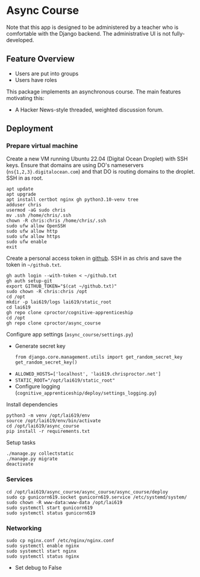 # Async Course

Note that this app is designed to be administered by a teacher who is comfortable with
the Django backend. The administrative UI is not fully-developed.

## Feature Overview

- Users are put into groups
- Users have roles

This package implements an asynchronous course. The main features 
motivating this:
- A Hacker News-style threaded, weighted discussion forum.

## Deployment

### Prepare virtual machine

Create a new VM running Ubuntu 22.04 (Digital Ocean Droplet) with SSH keys.
Ensure that domains are using DO's nameservers (`ns{1,2,3}.digitalocean.com`)
and that DO is routing domains to the droplet.
SSH in as root.

```
apt update
apt upgrade
apt install certbot nginx gh python3.10-venv tree
adduser chris
usermod -aG sudo chris
mv .ssh /home/chris/.ssh
chown -R chris:chris /home/chris/.ssh
sudo ufw allow OpenSSH
sudo ufw allow http
sudo ufw allow https
sudo ufw enable
exit
```

Create a personal access token in [github](https://github.com/settings/tokens).
SSH in as chris and save the token in `~/github.txt`.

```
gh auth login --with-token < ~/github.txt
gh auth setup-git
export GITHUB_TOKEN="$(cat ~/github.txt)"
sudo chown -R chris:chris /opt
cd /opt
mkdir -p lai619/logs lai619/static_root
cd lai619
gh repo clone cproctor/cognitive-apprenticeship
cd /opt
gh repo clone cproctor/async_course
```

Configure app settings (`async_course/settings.py`)

- Generate secret key
  ```
  from django.core.management.utils import get_random_secret_key  
  get_random_secret_key()
  ```
- `ALLOWED_HOSTS=['localhost', 'lai619.chrisproctor.net']`
- `STATIC_ROOT="/opt/lai619/static_root"`
- Configure logging (`cognitive_apprenticeship/deploy/settings_logging.py`)

Install dependencies

```
python3 -m venv /opt/lai619/env
source /opt/lai619/env/bin/activate
cd /opt/lai619/async_course
pip install -r requirements.txt
```

Setup tasks

```
./manage.py collectstatic
./manage.py migrate
deactivate
```

### Services

```
cd /opt/lai619/async_course/async_course/async_course/deploy
sudo cp gunicorn619.socket gunicorn619.service /etc/systemd/system/
sudo chown -R www-data:www-data /opt/lai619
sudo systemctl start gunicorn619
sudo systemctl status gunicorn619
```

### Networking

```
sudo cp nginx.conf /etc/nginx/nginx.conf
sudo systemctl enable nginx
sudo systemctl start nginx
sudo systemctl status nginx
```


- Set debug to False
